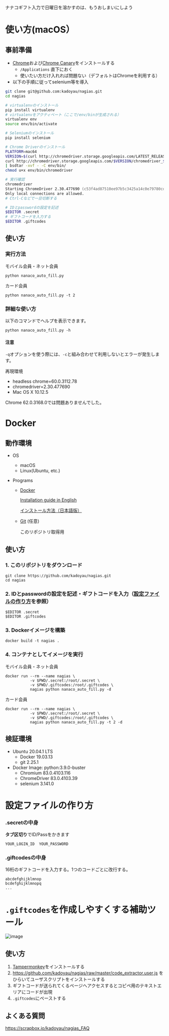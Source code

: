 ナナコギフト入力で日曜日を溶かすのは、もうおしまいにしよう

# 使い方(macOS）
## 事前準備
- [Chrome](https://www.google.co.jp/chrome/browser/desktop/index.html)および[Chrome Canary](https://www.google.co.jp/chrome/browser/canary.html)をインストールする
  - `/Applications` 直下におく
  - 使いたい方だけ入れれば問題ない（デフォルトはChromeを利用する）
- 以下の手順に従ってselenium等を導入
```zsh
git clone git@github.com:kadoyau/nagias.git
cd nagias

# virtualenvのインストール
pip install virtualenv
# virtualenvをアクティベート（ここで/env/binが生成される）
virtualenv env
source env/bin/activate

# Seleniumのインストール
pip install selenium

# Chrome Driverのインストール
PLATFORM=mac64
VERSION=$(curl http://chromedriver.storage.googleapis.com/LATEST_RELEASE)
curl http://chromedriver.storage.googleapis.com/$VERSION/chromedriver_$PLATFORM.zip \
| bsdtar -xvf - -C env/bin/
chmod u+x env/bin/chromedriver

# 実行確認
chromedriver
Starting ChromeDriver 2.30.477690 (c53f4ad87510ee97b5c3425a14c0e79780cdf262) on port 9515
Only local connections are allowed.
# Ctrl-Cなどで一旦切断する

# IDとpasswordの設定を記述
$EDITOR .secret
# ギフトコードを入力する
$EDITOR .giftcodes 
```
## 使い方

### 実行方法
モバイル会員・ネット会員
```
python nanaco_auto_fill.py
```

カード会員

```
python nanaco_auto_fill.py -t 2
```
### 詳細な使い方
以下のコマンドでヘルプを表示できます。
```
python nanaco_auto_fill.py -h
```
#### 注意
`-q`オプションを使う際には、`-c`と組み合わせて利用しないとエラーが発生します。

再現環境
 - headless chrome=60.0.3112.78
 - chromedriver=2.30.477690
 - Mac OS X 10.12.5

Chrome 62.0.3168.0では問題ありませんでした。

# Docker
## 動作環境
- OS
  - macOS
  - Linux(Ubuntu, etc.)

- Programs
  - [Docker](https://www.docker.com/)
  
    [Installation guide in English](https://docs.docker.com/get-docker/)
    
    [インストール方法（日本語版）](https://docs.docker.jp/get-docker.html)
  
  - [Git](https://git-scm.com/) (任意)
  
    このリポジトリ取得用

## 使い方
### 1. このリポジトリをダウンロード
```
git clone https://github.com/kadoyau/nagias.git
cd nagias
```

### 2. IDとpasswordの設定を記述・ギフトコードを入力（[設定ファイルの作り方](#設定ファイルの作り方)を参照）
```
$EDITOR .secret
$EDITOR .giftcodes
```

### 3. Dockerイメージを構築
```
docker build -t nagias .
```

### 4. コンテナとしてイメージを実行
モバイル会員・ネット会員
```
docker run --rm --name nagias \
           -v $PWD/.secret:/root/.secret \
           -v $PWD/.giftcodes:/root/.giftcodes \
           nagias python nanaco_auto_fill.py -d
```

カード会員
```
docker run --rm --name nagias \
           -v $PWD/.secret:/root/.secret \
           -v $PWD/.giftcodes:/root/.giftcodes \
           nagias python nanaco_auto_fill.py -t 2 -d
```

## 検証環境
- Ubuntu 20.04.1 LTS
  - Docker 19.03.13
  - git 2.25.1
- Docker Image: python:3.9.0-buster
  - Chromium 83.0.4103.116
  - ChromeDriver 83.0.4103.39
  - selenium 3.141.0

# 設定ファイルの作り方
### .secretの中身
**タブ区切り**でID/Passをかきます
```
YOUR_LOGIN_ID  YOUR_PASSWORD
```

### .giftcodesの中身
16桁のギフトコードを入力する。1つのコードごとに改行する。
```
abcdefghijklmnop
bcdefghijklmnopq
...
```

# `.giftcodes`を作成しやすくする補助ツール
![image](https://i.gyazo.com/a77e64e6781ef77aabc673cfc37e7997.png)

## 使い方
1. [Tampermonkey](http://tampermonkey.net/)をインストールする
2. https://github.com/kadoyau/nagias/raw/master/code_extractor.user.js をひらいてユーザスクリプトをインストールする
3. ギフトコードが送られてくるページへアクセスするとコピペ用のテキストエリアにコードが出現
4. `.giftcodes`にペーストする

## よくある質問
https://scrapbox.io/kadoyau/nagias_FAQ
